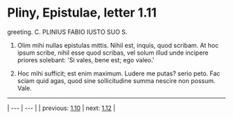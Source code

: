 # Pliny, Epistulae, letter 1.11

greeting. C. PLINIUS FABIO IUSTO SUO S.



1. Olim mihi nullas epistulas mittis. Nihil est, inquis, quod scribam. At hoc ipsum scribe, nihil esse quod scribas, vel solum illud unde incipere priores solebant: 'Si vales, bene est; ego valeo.'



2. Hoc mihi sufficit; est enim maximum. Ludere me putas? serio peto. Fac sciam quid agas, quod sine sollicitudine summa nescire non possum. Vale.



---

| --- | --- |
| previous: [1.10](../1.10/) | next: [1.12](../1.12/) |